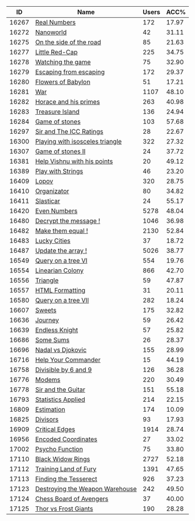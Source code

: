 | ID | Name | Users | ACC% |
|---|---|---|---|
| 16267 | [Real Numbers](https://www.spoj.com/problems/REALNO) | 172 | 17.97 |
| 16272 | [Nanoworld](https://www.spoj.com/problems/NANO) | 42 | 31.11 |
| 16275 | [On the side of the road](https://www.spoj.com/problems/TAP2013A) | 85 | 21.63 |
| 16277 | [Little Red-Cap](https://www.spoj.com/problems/TAP2013C) | 225 | 34.75 |
| 16278 | [Watching the game](https://www.spoj.com/problems/TAP2013D) | 75 | 32.90 |
| 16279 | [Escaping from escaping](https://www.spoj.com/problems/TAP2013E) | 172 | 29.37 |
| 16280 | [Flowers of Babylon](https://www.spoj.com/problems/TAP2013F) | 51 | 17.21 |
| 16281 | [War](https://www.spoj.com/problems/TAP2013G) | 1107 | 48.10 |
| 16282 | [Horace and his primes](https://www.spoj.com/problems/TAP2013H) | 263 | 40.98 |
| 16283 | [Treasure Island](https://www.spoj.com/problems/TAP2013I) | 136 | 24.94 |
| 16284 | [Game of stones](https://www.spoj.com/problems/TAP2013J) | 103 | 57.68 |
| 16297 | [Sir and The ICC Ratings](https://www.spoj.com/problems/ICC) | 28 | 22.67 |
| 16300 | [Playing with isosceles triangle](https://www.spoj.com/problems/TRIISO) | 322 | 27.32 |
| 16307 | [Game of stones II](https://www.spoj.com/problems/GOSTONES) | 24 | 37.72 |
| 16381 | [Help Vishnu with his points](https://www.spoj.com/problems/RUMMY) | 20 | 49.12 |
| 16389 | [Play with Strings](https://www.spoj.com/problems/MY02) | 46 | 23.20 |
| 16409 | [Lopov](https://www.spoj.com/problems/LOPOV) | 320 | 28.75 |
| 16410 | [Organizator](https://www.spoj.com/problems/ORGNZ) | 80 | 34.82 |
| 16411 | [Slasticar](https://www.spoj.com/problems/SLAST) | 24 | 55.17 |
| 16420 | [Even Numbers](https://www.spoj.com/problems/EC_CONB) | 5278 | 48.04 |
| 16480 | [Decrypt the message !](https://www.spoj.com/problems/DCRYPT) | 1046 | 36.98 |
| 16482 | [Make them equal !](https://www.spoj.com/problems/MKEQUAL) | 2130 | 52.84 |
| 16483 | [Lucky Cities](https://www.spoj.com/problems/LUCKY) | 37 | 18.72 |
| 16487 | [Update the array !](https://www.spoj.com/problems/UPDATEIT) | 5026 | 38.77 |
| 16549 | [Query on a tree VI](https://www.spoj.com/problems/QTREE6) | 554 | 19.76 |
| 16554 | [Linearian Colony](https://www.spoj.com/problems/COLONY) | 866 | 42.70 |
| 16556 | [Triangle](https://www.spoj.com/problems/PEGS) | 59 | 47.87 |
| 16557 | [HTML Formatting](https://www.spoj.com/problems/FORMAT) | 31 | 20.11 |
| 16580 | [Query on a tree VII](https://www.spoj.com/problems/QTREE7) | 282 | 18.24 |
| 16607 | [Sweets](https://www.spoj.com/problems/IE1) | 175 | 32.82 |
| 16636 | [Journey](https://www.spoj.com/problems/IE2) | 59 | 26.42 |
| 16639 | [Endless Knight](https://www.spoj.com/problems/IE4) | 57 | 25.82 |
| 16686 | [Some Sums](https://www.spoj.com/problems/SOMESUMS) | 26 | 28.37 |
| 16696 | [Nadal vs Djokovic](https://www.spoj.com/problems/RAFANOLE) | 155 | 28.99 |
| 16716 | [Help Your Commander](https://www.spoj.com/problems/HELPCOMM) | 15 | 44.19 |
| 16758 | [Divisible by 6 and 9](https://www.spoj.com/problems/SNGDIV69) | 126 | 36.28 |
| 16776 | [Modems](https://www.spoj.com/problems/EC_MODE) | 220 | 30.49 |
| 16778 | [Sir and the Guitar](https://www.spoj.com/problems/CSHOWB) | 151 | 55.18 |
| 16793 | [Statistics Applied](https://www.spoj.com/problems/EC_ESTA) | 214 | 22.15 |
| 16809 | [Estimation](https://www.spoj.com/problems/EST) | 174 | 10.09 |
| 16825 | [Divisors](https://www.spoj.com/problems/EC_DIVS) | 93 | 17.93 |
| 16909 | [Critical Edges](https://www.spoj.com/problems/EC_P) | 1914 | 28.74 |
| 16956 | [Encoded Coordinates](https://www.spoj.com/problems/ENCODE) | 27 | 33.02 |
| 17002 | [Psycho Function](https://www.spoj.com/problems/PSYCHO2) | 75 | 33.80 |
| 17110 | [Black Widow Rings](https://www.spoj.com/problems/BWIDOW) | 2727 | 52.18 |
| 17112 | [Training Land of Fury](https://www.spoj.com/problems/NFURY) | 1391 | 47.65 |
| 17113 | [Finding the Tesserect](https://www.spoj.com/problems/TESSER) | 926 | 37.23 |
| 17123 | [Destroying the Weapon Warehouse](https://www.spoj.com/problems/IMBOX) | 242 | 49.50 |
| 17124 | [Chess Board of Avengers](https://www.spoj.com/problems/AVCHESS) | 37 | 40.00 |
| 17125 | [Thor vs Frost Giants](https://www.spoj.com/problems/TBATTLE) | 190 | 28.28 |
